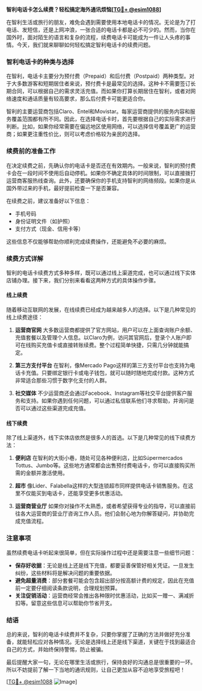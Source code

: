 **智利电话卡怎么续费？轻松搞定海外通讯烦恼[[TG💪+ @esim1088](https://t.me/s/esim1088)]**

在智利生活或旅行的朋友，难免会遇到需要使用本地电话卡的情况。无论是为了打电话、发短信，还是上网冲浪，一张合适的电话卡都是必不可少的。然而，当你在国外时，面对陌生的语言和复杂的流程，续费电话卡可能成为一件让人头疼的事情。今天，我们就来聊聊如何轻松搞定智利电话卡的续费问题。

### 智利电话卡的种类与选择

在智利，电话卡主要分为预付费（Prepaid）和后付费（Postpaid）两种类型。对于大多数游客和短期居住者来说，预付费卡是最常见的选择。这种卡不需要签订长期合同，可以根据自己的需求灵活充值。而如果你打算长期居住在智利，或者对网络速度和通话质量有较高要求，那么后付费卡可能更适合你。

智利的主要运营商包括Claro、Entel和Movistar。每家运营商提供的服务内容和服务覆盖范围都有所不同。因此，在选择电话卡时，首先要根据自己的实际需求进行判断。比如，如果你经常需要在偏远地区使用网络，可以选择信号覆盖更广的运营商；如果更注重性价比，则可以考虑价格较为亲民的选择。

### 续费前的准备工作

在决定续费之前，先确认你的电话卡是否还在有效期内。一般来说，智利的预付费卡会在一段时间不使用后自动停机。如果你不确定具体的时间限制，可以直接拨打运营商客服热线查询。此外，还要确保你的手机支持智利的网络频段。如果你是从国外带过来的手机，最好提前检查一下是否兼容。

在续费之前，建议准备好以下信息：
- 手机号码
- 身份证明文件（如护照）
- 支付方式（现金、信用卡等）

这些信息不仅能够帮助你顺利完成续费操作，还能避免不必要的麻烦。

### 续费方式详解

智利的电话卡续费方式多种多样，既可以通过线上渠道完成，也可以通过线下实体店铺办理。接下来，我们分别来看看这两种方式的具体操作步骤。

#### 线上续费

随着移动互联网的发展，在线续费已经成为越来越多人的选择。以下是几种常见的线上续费途径：

1. **运营商官网**
   大多数运营商都提供了官方网站，用户可以在上面查询账户余额、充值套餐以及管理个人信息。以Claro为例，访问其官网后，登录个人账户即可在线购买充值卡或直接转账续费。整个过程简单快捷，只需几分钟就能搞定。

2. **第三方支付平台**
   在智利，像Mercado Pago这样的第三方支付平台也支持为电话卡充值。只要绑定银行卡或电子钱包，就可以随时随地完成付款。这种方式非常适合那些习惯于数字化支付的人群。

3. **社交媒体**
   不少运营商还会通过Facebook、Instagram等社交平台提供客户服务和支持。如果你遇到任何问题，可以通过私信联系他们寻求帮助，并询问是否可以通过这些渠道完成充值。

#### 线下续费

除了线上渠道外，线下实体店依然是很多人的首选。以下是几种常见的线下续费方法：

1. **便利店**
   在智利的大街小巷，随处可见各种便利店，比如Súpermercados Tottus、Jumbo等。这些地方通常都会出售预付费电话卡，你可以直接购买所需的金额并激活使用。

2. **超市**
   像Lider、Falabella这样的大型连锁超市同样提供电话卡销售服务。在这里不仅能买到电话卡，还能享受更多优惠活动。

3. **运营商营业厅**
   如果你对操作不太熟悉，或者希望获得专业的指导，可以直接前往各大运营商的营业厅咨询工作人员。他们会耐心地为你解答疑问，并协助完成充值流程。

### 注意事项

虽然续费电话卡听起来很简单，但在实际操作过程中还是需要注意一些细节问题：

- **保存好收据**：无论是线上还是线下充值，都要妥善保管好相关凭证。一旦发生纠纷，这些材料将是解决问题的重要依据。
- **避免超量消费**：部分套餐可能会包含超出部分按高额计费的规定，因此在充值前一定要仔细阅读条款说明，合理规划预算。
- **关注促销活动**：运营商经常会推出各种限时优惠活动，比如买一赠一、满减折扣等。留意这些信息可以帮助你节省开支。

### 结语

总的来说，智利的电话卡续费并不复杂，只要你掌握了正确的方法并做好充分准备，就能轻松应对各种情况。无论是选择线上还是线下渠道，关键在于找到最适合自己的方式，并始终保持警惕，防止被骗。

最后提醒大家一句，无论在哪里生活或旅行，保持良好的沟通总是很重要的一环。所以不妨提前了解一下当地的通讯规则，让自己更加从容不迫地享受旅程吧！

[[TG💪+ @esim1088](https://t.me/s/esim1088) ![Image](https://i.postimg.cc/4NQfJmqS/Snipaste-2025-05-13-00-14-12.png)]